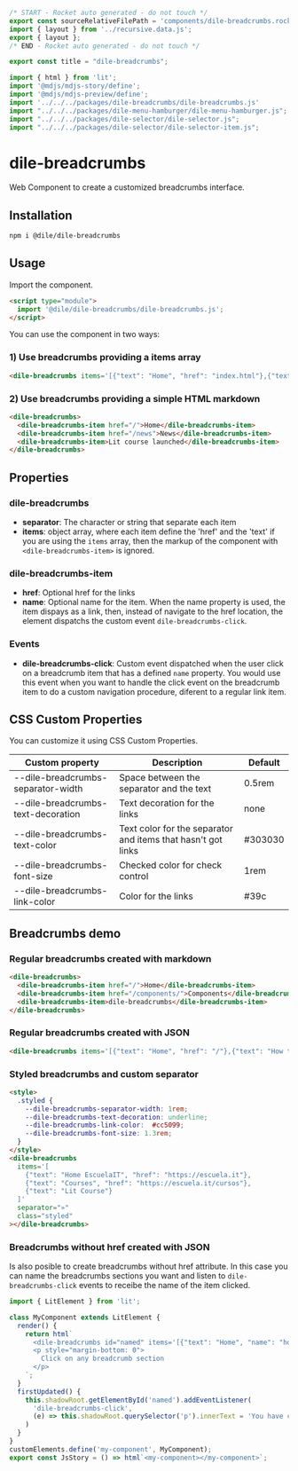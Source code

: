 ```js server
/* START - Rocket auto generated - do not touch */
export const sourceRelativeFilePath = 'components/dile-breadcrumbs.rocket.md';
import { layout } from '../recursive.data.js';
export { layout };
/* END - Rocket auto generated - do not touch */

export const title = "dile-breadcrumbs";

```

```js script
import { html } from 'lit'; 
import '@mdjs/mdjs-story/define';
import '@mdjs/mdjs-preview/define';
import '../../../packages/dile-breadcrumbs/dile-breadcrumbs.js'
import "../../../packages/dile-menu-hamburger/dile-menu-hamburger.js";
import "../../../packages/dile-selector/dile-selector.js";
import "../../../packages/dile-selector/dile-selector-item.js";
```

# dile-breadcrumbs

Web Component to create a customized breadcrumbs interface.

## Installation

```bash
npm i @dile/dile-breadcrumbs
```

## Usage

Import the component.

```html
<script type="module">
  import '@dile/dile-breadcrumbs/dile-breadcrumbs.js';
</script>
```

You can use the component in two ways:

### 1) Use breadcrumbs providing a items array

```html
<dile-breadcrumbs items='[{"text": "Home", "href": "index.html"},{"text": "News", "href": "news.html"}]'></dile-breadcrumbs>
```

### 2) Use breadcrumbs providing a simple HTML markdown

```html
<dile-breadcrumbs>
  <dile-breadcrumbs-item href="/">Home</dile-breadcrumbs-item>
  <dile-breadcrumbs-item href="/news">News</dile-breadcrumbs-item>
  <dile-breadcrumbs-item>Lit course launched</dile-breadcrumbs-item>
</dile-breadcrumbs>
```

## Properties

### dile-breadcrumbs

- **separator**: The character or string that separate each item
- **items**: object array, where each item define the 'href' and the 'text' if you are using the ```items``` array, then the markup of the component with ```<dile-breadcrumbs-item>``` is ignored.

### dile-breadcrumbs-item

- **href**: Optional href for the links
- **name**: Optional name for the item. When the name property is used, the item dispays as a link, then, instead of navigate to the href location, the element dispatchs the custom event `dile-breadcrumbs-click`.

### Events

- **dile-breadcrumbs-click**: Custom event dispatched when the user click on a breadcrumb item that has a defined `name` property. You would use this event when you want to handle the click event on the breadcrumb item to do a custom navigation procedure, diferent to a regular link item.

## CSS Custom Properties

You can customize it using CSS Custom Properties.

Custom property | Description | Default
----------------|-------------|---------
--dile-breadcrumbs-separator-width | Space between the separator and the text |  0.5rem 
--dile-breadcrumbs-text-decoration | Text decoration for the links | none
--dile-breadcrumbs-text-color | Text color for the separator and items that hasn't got links |  #303030
--dile-breadcrumbs-font-size | Checked color for check control | 1rem
--dile-breadcrumbs-link-color | Color for the links | #39c

## Breadcrumbs demo

### Regular breadcrumbs created with markdown

```html preview-story
<dile-breadcrumbs>
  <dile-breadcrumbs-item href="/">Home</dile-breadcrumbs-item>
  <dile-breadcrumbs-item href="/components/">Components</dile-breadcrumbs-item>
  <dile-breadcrumbs-item>dile-breadcrumbs</dile-breadcrumbs-item>
</dile-breadcrumbs>
```

### Regular breadcrumbs created with JSON

```html preview-story
<dile-breadcrumbs items='[{"text": "Home", "href": "/"},{"text": "How to use", "href": "/how-to-use"}]'></dile-breadcrumbs>
```

### Styled breadcrumbs and custom separator

```html preview-story
<style>
  .styled {
    --dile-breadcrumbs-separator-width: 1rem; 
    --dile-breadcrumbs-text-decoration: underline;
    --dile-breadcrumbs-link-color:  #cc5099;
    --dile-breadcrumbs-font-size: 1.3rem;
  }
</style>
<dile-breadcrumbs
  items='[
    {"text": "Home EscuelaIT", "href": "https://escuela.it"},
    {"text": "Courses", "href": "https://escuela.it/cursos"},
    {"text": "Lit Course"}
  ]'
  separator="»"
  class="styled"
></dile-breadcrumbs>
```

### Breadcrumbs without href created with JSON

Is also posible to create breadcrumbs without href attribute. In this case you can name the breadcrumbs sections you want and listen to ```dile-breadcrumbs-click``` events to receibe the name of the item clicked.

```js preview-story
import { LitElement } from 'lit';

class MyComponent extends LitElement {
  render() {
    return html`
      <dile-breadcrumbs id="named" items='[{"text": "Home", "name": "home"},{"text": "Articles", "name": "articles"},{"text": "Not named"}]'></dile-breadcrumbs>
      <p style="margin-bottom: 0">
        Click on any breadcrumb section
      </p>
    `;
  }
  firstUpdated() {
    this.shadowRoot.getElementById('named').addEventListener(
      'dile-breadcrumbs-click', 
      (e) => this.shadowRoot.querySelector('p').innerText = 'You have clicked on ' + e.detail.name
    )
  }
}
customElements.define('my-component', MyComponent);
export const JsStory = () => html`<my-component></my-component>`;
```